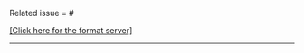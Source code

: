 Related issue = #

<!--
Thanks for your PR!
If it is your first time contributing to Taichi, please read our Contributor Guideline:
  https://taichi.graphics/contribution/

- Please always prepend your PR title with tags such as [CUDA], [Lang], [Doc], [Example]. E.g.:
    [Lang] Add ti.sin
- Use upper-case tags (e.g., [Metal]) for PRs that change public APIs. Otherwise, please use lower-case tags (e.g., [metal]).
- More details: https://taichi.graphics/contribution/contributor_guide.html#pr-title-format-and-tags

- Please fill in the issue number that this PR relates to.
- If your PR fixes the issue **completely**, use the `close` or `fixes` prefix so that GitHub automatically closes the issue when the PR is merged. For example,
    Related issue = close #2345
- If the PR does not belong to any existing issue, free to leave it blank.
-->

[[Click here for the format server]](http://kun.csail.mit.edu:31415/)

----
